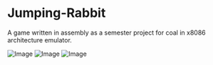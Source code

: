 # Jumping-Rabbit
A game written in assembly as a semester project for coal in x8086 architecture emulator.

![Image](https://github.com/user-attachments/assets/2c6d9c39-0a09-45de-8e21-81036eb22913)
![Image](https://github.com/user-attachments/assets/b418c0c7-3cbf-4c23-8ddc-89fa1ef5d983)
![Image](https://github.com/user-attachments/assets/2d1d2efa-e071-4a3b-9eef-313157738957)
